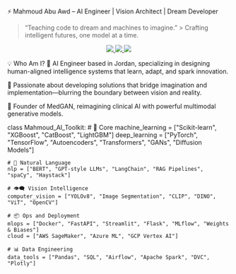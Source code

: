 ⚡ Mahmoud Abu Awd – AI Engineer | Vision Architect | Dream Developer
> “Teaching code to dream and machines to imagine.” > Crafting intelligent futures, one model at a time.

<p align="center"> <a href="https://www.linkedin.com/in/mahmoud-abuawd-247290225/"> <img src="https://img.shields.io/badge/🔗 LinkedIn-0A66C2?style=for-the-badge&logo=linkedin&logoColor=white"> </a> <a href="mailto:mahmoodabuawad08@gmail.com"> <img src="https://img.shields.io/badge/📧 Gmail-EA4335?style=for-the-badge&logo=gmail&logoColor=white"> </a> <a href="https://mahmoudabuawd.github.io/Portfolio"> <img src="https://img.shields.io/badge/🌐 Portfolio-4285F4?style=for-the-badge&logo=google-chrome&logoColor=white"> </a> </p>

💡 Who Am I?
🧠 AI Engineer based in Jordan, specializing in designing human-aligned intelligence systems that learn, adapt, and spark innovation.

🎯 Passionate about developing solutions that bridge imagination and implementation—blurring the boundary between vision and reality.

🚀 Founder of MedGAN, reimagining clinical AI with powerful multimodal generative models.


class Mahmoud_AI_Toolkit:
    # 🧠 Core
    machine_learning = ["Scikit-learn", "XGBoost", "CatBoost", "LightGBM"]
    deep_learning = ["PyTorch", "TensorFlow", "Autoencoders", "Transformers", "GANs", "Diffusion Models"]
    
    # 🧬 Natural Language
    nlp = ["BERT", "GPT-style LLMs", "LangChain", "RAG Pipelines", "spaCy", "Haystack"]
    
    # 👁️‍🗨️ Vision Intelligence
    computer_vision = ["YOLOv8", "Image Segmentation", "CLIP", "DINO", "ViT", "OpenCV"]
    
    # 📦 Ops and Deployment
    mlops = ["Docker", "FastAPI", "Streamlit", "Flask", "MLflow", "Weights & Biases"]
    cloud = ["AWS SageMaker", "Azure ML", "GCP Vertex AI"]
    
    # 📊 Data Engineering
    data_tools = ["Pandas", "SQL", "Airflow", "Apache Spark", "DVC", "Plotly"]

